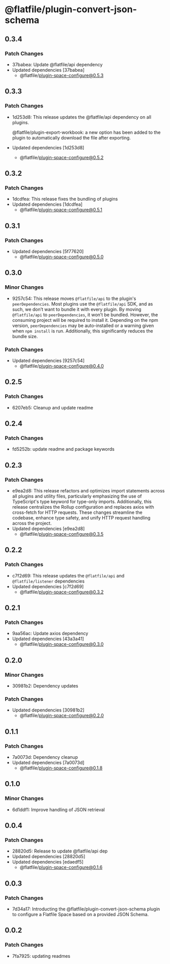 # @flatfile/plugin-convert-json-schema

## 0.3.4

### Patch Changes

- 37babea: Update @flatfile/api dependency
- Updated dependencies [37babea]
  - @flatfile/plugin-space-configure@0.5.3

## 0.3.3

### Patch Changes

- 1d253d8: This release updates the @flatfile/api dependency on all plugins.

  @flatfile/plugin-export-workbook: a new option has been added to the plugin to automatically download the file after exporting.

- Updated dependencies [1d253d8]
  - @flatfile/plugin-space-configure@0.5.2

## 0.3.2

### Patch Changes

- 1dcdfea: This release fixes the bundling of plugins
- Updated dependencies [1dcdfea]
  - @flatfile/plugin-space-configure@0.5.1

## 0.3.1

### Patch Changes

- Updated dependencies [5f77620]
  - @flatfile/plugin-space-configure@0.5.0

## 0.3.0

### Minor Changes

- 9257c54: This release moves `@flatfile/api` to the plugin's `peerDependencies`. Most plugins use the `@flatfile/api` SDK, and as such, we don’t want to bundle it with every plugin. By moving `@flatfile/api` to `peerDependencies`, it won’t be bundled. However, the consuming project will be required to install it. Depending on the npm version, `peerDependencies` may be auto-installed or a warning given when `npm install` is run. Additionally, this significantly reduces the bundle size.

### Patch Changes

- Updated dependencies [9257c54]
  - @flatfile/plugin-space-configure@0.4.0

## 0.2.5

### Patch Changes

- 6207eb5: Cleanup and update readme

## 0.2.4

### Patch Changes

- fd5252b: update readme and package keywords

## 0.2.3

### Patch Changes

- e9ea2d8: This release refactors and optimizes import statements across all plugins and utility files, particularly emphasizing the use of TypeScript's type keyword for type-only imports. Additionally, this release centralizes the Rollup configuration and replaces axios with cross-fetch for HTTP requests. These changes streamline the codebase, enhance type safety, and unify HTTP request handling across the project.
- Updated dependencies [e9ea2d8]
  - @flatfile/plugin-space-configure@0.3.5

## 0.2.2

### Patch Changes

- c7f2d69: This release updates the `@flatfile/api` and `@flatfile/listener` dependencies
- Updated dependencies [c7f2d69]
  - @flatfile/plugin-space-configure@0.3.2

## 0.2.1

### Patch Changes

- 9aa56ac: Update axios dependency
- Updated dependencies [43a3a41]
  - @flatfile/plugin-space-configure@0.3.0

## 0.2.0

### Minor Changes

- 30981b2: Dependency updates

### Patch Changes

- Updated dependencies [30981b2]
  - @flatfile/plugin-space-configure@0.2.0

## 0.1.1

### Patch Changes

- 7a0073d: Dependency cleanup
- Updated dependencies [7a0073d]
  - @flatfile/plugin-space-configure@0.1.8

## 0.1.0

### Minor Changes

- 6d1ddf1: Improve handling of JSON retrieval

## 0.0.4

### Patch Changes

- 28820d5: Release to update @flatfile/api dep
- Updated dependencies [28820d5]
- Updated dependencies [edaedf5]
  - @flatfile/plugin-space-configure@0.1.6

## 0.0.3

### Patch Changes

- 7d34a17: Introducting the @flatfile/plugin-convert-json-schema plugin to configure a Flatfile Space based on a provided JSON Schema.

## 0.0.2

### Patch Changes

- 7fa7925: updating readmes
